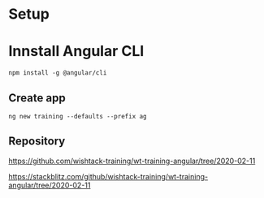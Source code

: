 
# Setup

# Innstall Angular CLI
```
npm install -g @angular/cli
```

## Create app
```
ng new training --defaults --prefix ag
```

## Repository
https://github.com/wishtack-training/wt-training-angular/tree/2020-02-11

https://stackblitz.com/github/wishtack-training/wt-training-angular/tree/2020-02-11
